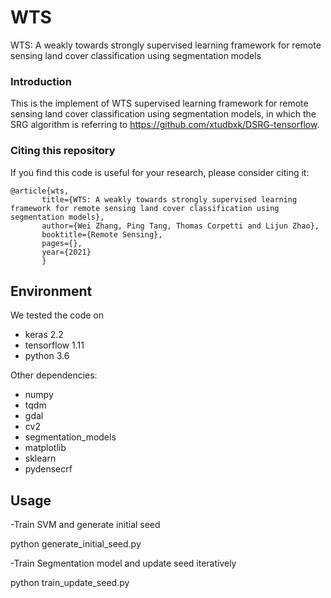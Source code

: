 # WTS
WTS: A weakly towards strongly supervised learning framework for remote sensing land cover classification using segmentation models

### Introduction
This is the implement of WTS supervised learning framework for remote sensing land cover classification using segmentation models, in which the SRG algorithm is referring to  https://github.com/xtudbxk/DSRG-tensorflow. 

### Citing this repository
If you find this code is useful for your research, please consider citing it:
```
@article{wts,  
       title={WTS: A weakly towards strongly supervised learning framework for remote sensing land cover classification using segmentation models},
       author={Wei Zhang, Ping Tang, Thomas Corpetti and Lijun Zhao},
       booktitle={Remote Sensing},
       pages={},
       year={2021}
       }
```

## Environment
We tested the code on
- keras 2.2
- tensorflow 1.11
- python 3.6

Other dependencies:
- numpy
- tqdm
- gdal
- cv2
- segmentation_models
- matplotlib
- sklearn
- pydensecrf

## Usage
-Train SVM and generate initial seed

python generate_initial_seed.py

-Train Segmentation model and update seed iteratively

python train_update_seed.py


